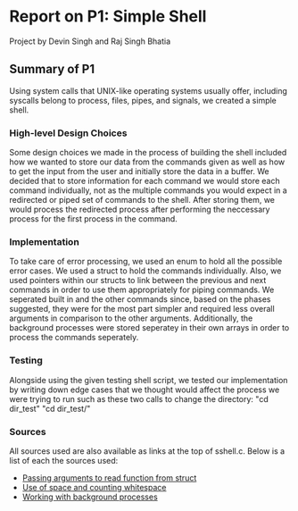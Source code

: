 # Report on P1: Simple Shell

Project by Devin Singh and Raj Singh Bhatia

## Summary of P1

Using system calls that UNIX-like operating systems usually offer, including
syscalls belong to process, files, pipes, and signals, we created a simple
shell.

### High-level Design Choices

Some design choices we made in the process of building the shell included how we
wanted to store our data from the commands given as well as how to get the input
from the user and initially store the data in a buffer. We decided that to store
information for each command we would store each command individually, not as
the multiple commands you would expect in a redirected or piped set of commands
to the shell. After storing them, we would process the redirected process after
performing the neccessary process for the first process in the command.

### Implementation

To take care of error processing, we used an enum to hold all the possible error
cases. We used a struct to hold the commands individually. Also, we used
pointers within our structs to link between the previous and next commands in
order to use them appropriately for piping commands. We seperated built in and
the other commands since, based on the phases suggested, they were for the most
part simpler and required less overall arguments in comparison to the other
arguments. Additionally, the background processes were stored seperatey in their
own arrays in order to process the commands seperately.

### Testing

Alongside using the given testing shell script, we tested our implementation by
writing down edge cases that we thought would affect the process we were trying
to run such as these two calls to change the directory:
"cd dir_test"
"cd dir_test/"

### Sources

All sources used are also available as links at the top of sshell.c. Below is a
list of each the sources used:

* [Passing arguments to read function from struct][1]
* [Use of space and counting whitespace][2]
* [Working with background processes][3]

[1]: (https://bit.ly/2OSfTKa)
[2]: (https://bit.ly/2IW6qgV)
[3]: (https://bit.ly/2MIVODg)